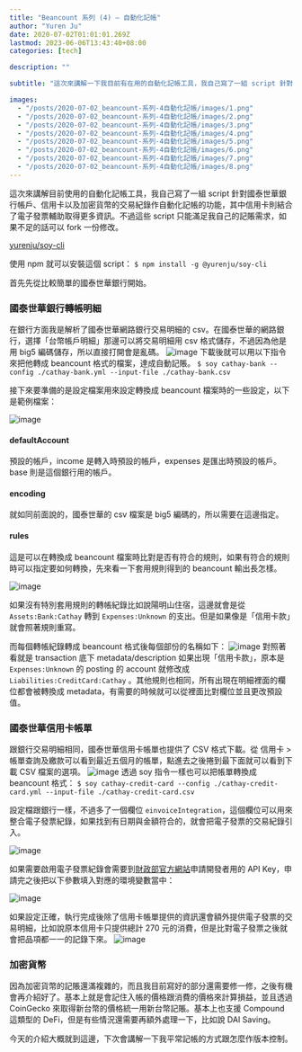 ```yaml
---
title: "Beancount 系列 (4) — 自動化記帳"
author: "Yuren Ju"
date: 2020-07-02T01:01:01.269Z
lastmod: 2023-06-06T13:43:40+08:00
categories: [tech]

description: ""

subtitle: "這次來講解一下我目前有在用的自動化記帳工具，我自己寫了一組 script 針對國泰世華銀行帳戶、信用卡以及加密貨幣的交易紀錄作自動化記帳的功能，其中信用卡則結合了電子發票用來輔助取得更多資訊。不過這些 script 只能滿足我自己的記賬需求，如果不足的話可以 fork…"

images:
  - "/posts/2020-07-02_beancount-系列-4自動化記帳/images/1.png"
  - "/posts/2020-07-02_beancount-系列-4自動化記帳/images/2.png"
  - "/posts/2020-07-02_beancount-系列-4自動化記帳/images/3.png"
  - "/posts/2020-07-02_beancount-系列-4自動化記帳/images/4.png"
  - "/posts/2020-07-02_beancount-系列-4自動化記帳/images/5.png"
  - "/posts/2020-07-02_beancount-系列-4自動化記帳/images/6.png"
  - "/posts/2020-07-02_beancount-系列-4自動化記帳/images/7.png"
  - "/posts/2020-07-02_beancount-系列-4自動化記帳/images/8.png"
---
```


這次來講解目前使用的自動化記帳工具，我自己寫了一組 script 針對國泰世華銀行帳戶、信用卡以及加密貨幣的交易紀錄作自動化記帳的功能，其中信用卡則結合了電子發票輔助取得更多資訊。不過這些 script 只能滿足我自己的記賬需求，如果不足的話可以 fork 一份修改。

[yurenju/soy-cli](https://github.com/yurenju/soy-cli/)

使用 npm 就可以安裝這個 script：
`$ npm install -g @yurenju/soy-cli`

首先先從比較簡單的國泰世華銀行開始。

### 國泰世華銀行轉帳明細

在銀行方面我是解析了國泰世華網路銀行交易明細的 csv。在國泰世華的網路銀行，選擇「台幣帳戶明細」那邊可以將交易明細用 csv 格式儲存，不過因為他是用 big5 編碼儲存，所以直接打開會是亂碼。
![image](/posts/2020-07-02_beancount-系列-4自動化記帳/images/1.png#layoutTextWidth)
下載後就可以用以下指令來把他轉成 beancount 格式的檔案，達成自動記賬。
`$ soy cathay-bank --config ./cathay-bank.yml --input-file ./cathay-bank.csv`

接下來要準備的是設定檔案用來設定轉換成 beancount 檔案時的一些設定，以下是範例檔案：

![image](/posts/2020-07-02_beancount-系列-4自動化記帳/images/2.png#layoutTextWidth)

#### defaultAccount

預設的帳戶，income 是轉入時預設的帳戶，expenses 是匯出時預設的帳戶。base 則是這個銀行用的帳戶。

#### encoding

就如同前面說的，國泰世華的 csv 檔案是 big5 編碼的，所以需要在這邊指定。

#### rules

這是可以在轉換成 beancount 檔案時比對是否有符合的規則，如果有符合的規則時可以指定要如何轉換，先來看一下套用規則得到的 beancount 輸出長怎樣。

![image](/posts/2020-07-02_beancount-系列-4自動化記帳/images/3.png#layoutTextWidth)

如果沒有特別套用規則的轉帳紀錄比如說陽明山住宿，這邊就會是從 `Assets:Bank:Cathay` 轉到 `Expenses:Unknown` 的支出。但是如果像是「信用卡款」就會照著規則重寫。

而每個轉帳紀錄轉成 beancount 格式後每個部份的名稱如下：
![image](/posts/2020-07-02_beancount-系列-4自動化記帳/images/4.png#layoutTextWidth)
對照著看就是 transaction 底下 metadata/description 如果出現「信用卡款」，原本是 `Expenses:Unknown` 的 posting 的 account 就修改成 `Liabilities:CreditCard:Cathay` 。其他規則也相同，所有出現在明細裡面的欄位都會被轉換成 metadata，有需要的時候就可以從裡面比對欄位並且更改預設值。

### 國泰世華信用卡帳單

跟銀行交易明細相同，國泰世華信用卡帳單也提供了 CSV 格式下載。從 信用卡 &gt; 帳單查詢及繳款可以看到最近五個月的帳單，點進去之後捲到最下面就可以看到下載 CSV 檔案的選項。
![image](/posts/2020-07-02_beancount-系列-4自動化記帳/images/5.png#layoutTextWidth)
透過 soy 指令一樣也可以把帳單轉換成 beancount 格式：
`$ soy cathay-credit-card --config ./cathay-credit-card.yml --input-file ./cathay-credit-card.csv`

設定檔跟銀行一樣，不過多了一個欄位 `einvoiceIntegration`，這個欄位可以用來整合電子發票紀錄，如果找到有日期與金額符合的，就會把電子發票的交易紀錄引入。

![image](/posts/2020-07-02_beancount-系列-4自動化記帳/images/6.png#layoutTextWidth)

如果需要啟用電子發票紀錄會需要到[財政部官方網站](https://www.einvoice.nat.gov.tw/APCONSUMER/BTC605W/)申請開發者用的 API Key，申請完之後把以下參數填入對應的環境變數當中：

![image](/posts/2020-07-02_beancount-系列-4自動化記帳/images/7.png#layoutTextWidth)

如果設定正確，執行完成後除了信用卡帳單提供的資訊還會額外提供電子發票的交易明細，比如說原本信用卡只提供總計 270 元的消費，但是比對電子發票之後就會把品項都一一的記錄下來。
![image](/posts/2020-07-02_beancount-系列-4自動化記帳/images/8.png#layoutTextWidth)

### 加密貨幣

因為加密貨幣的記賬還滿複雜的，而且我目前寫好的部分還需要修一修，之後有機會再介紹好了。基本上就是會記住入帳的價格跟消費的價格來計算損益，並且透過 CoinGecko 來取得新台幣的價格統一用新台幣記賬。基本上也支援 Compound 這類型的 DeFi，但是有些情況還需要再額外處理一下，比如說 DAI Saving。

今天的介紹大概就到這邊，下次會講解一下我平常記帳的方式跟怎麼作版本控制。
